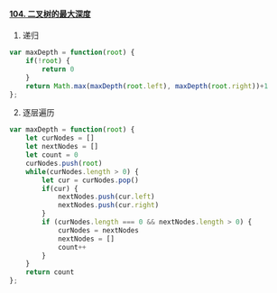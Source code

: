 #### [104. 二叉树的最大深度](https://leetcode-cn.com/problems/maximum-depth-of-binary-tree/)

1. 递归

```js
var maxDepth = function(root) {
    if(!root) {
        return 0
    }
    return Math.max(maxDepth(root.left), maxDepth(root.right))+1
};
```

2. 逐层遍历

```js
var maxDepth = function(root) {
    let curNodes = []
    let nextNodes = []
    let count = 0
    curNodes.push(root)
    while(curNodes.length > 0) {
        let cur = curNodes.pop()
        if(cur) {
            nextNodes.push(cur.left)
            nextNodes.push(cur.right)
        }
        if (curNodes.length === 0 && nextNodes.length > 0) {
            curNodes = nextNodes
            nextNodes = []
            count++
        }
    }
    return count
};
```

